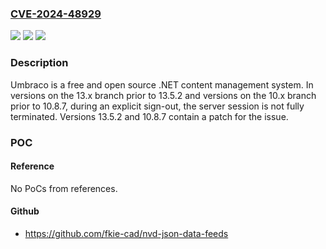 ### [CVE-2024-48929](https://cve.mitre.org/cgi-bin/cvename.cgi?name=CVE-2024-48929)
![](https://img.shields.io/static/v1?label=Product&message=Umbraco-CMS&color=blue)
![](https://img.shields.io/static/v1?label=Version&message=%3D%20%3E%3D%2013.0.0%2C%20%3C%2013.5.2%20&color=brighgreen)
![](https://img.shields.io/static/v1?label=Vulnerability&message=CWE-384%3A%20Session%20Fixation&color=brighgreen)

### Description

Umbraco is a free and open source .NET content management system. In versions on the 13.x branch prior to 13.5.2 and versions on the 10.x branch prior to 10.8.7, during an explicit sign-out, the server session is not fully terminated. Versions 13.5.2 and 10.8.7 contain a patch for the issue.

### POC

#### Reference
No PoCs from references.

#### Github
- https://github.com/fkie-cad/nvd-json-data-feeds

